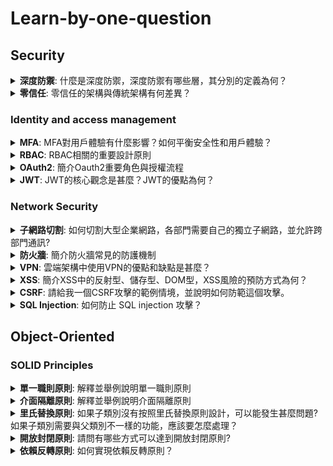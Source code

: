 # Learn-by-one-question

<h2>Security</h2>

<details id='defenseInDepth'>
  <summary><b>深度防禦</b>: 什麼是深度防禦，深度防禦有哪些層，其分別的定義為何？</summary>
<br>
<b>Answer:</b>  

- Physical: 在真實世界保護設備之安全
- Identity & access: 確保資料存取符合認證與授權並以RBAC為標準
- Perimeter: 防禦DDOS、防火牆
- Network: 只允許必要的IP範圍提供存取、子網路切割
- Compute: 確保作業系統保持更新、沒有惡意程式碼
- Application: 確保程式沒有安全性弱點，沒有存放敏感資料
- Data: 確保資料存取受到保護
</details>

<details>
  <summary><b>零信任</b>: 零信任的架構與傳統架構有何差異？</summary>
<br>
<b>Answer:</b> 

傳統架構只把防火牆與身分認證設置於網路邊界，進入內網後即信任該使用者的身分。
而零信任架構以切割多層網路，隨時假定前一層可能已經被滲透。在不同層與不同服務之間，仍然設置防火牆、白名單、帳號安全認證、最小授權原則，並時時監控危險徵兆，於邊界網路也通常會設置MFA。
</details>

### Identity and access management

<details id='MFA'>
  <summary><b>MFA</b>: MFA對用戶體驗有什麼影響？如何平衡安全性和用戶體驗？</summary>
<br>
<b>Answer:</b>  

由於需要通過多種驗證方式才能夠通過驗證，因此使用者的體驗會較差。為了平衡安全性，可以採用簡化使用者操作的驗證方式，例如Passwordless的方式，Passwordless可採用手機裝置偕同驗證，或是指紋的方式來確認使用者的身分。或是採用Conditional access的方式，智能的判斷使用者當下的位置、動作若有較高疑慮，則需要通過更多的驗證。
</details>

<details id='RBAC'>
  <summary><b>RBAC</b>: RBAC相關的重要設計原則</summary>
<br>
<b>Answer:</b>  

- 以角色為基礎的存取原則 (Role based access control)：取代傳統以動作為基礎的權限控管架構，以抽象化的各系統角色為基礎，進行權限控管。設定該角色可執行的動作清單，再分配人員至角色。減少權限控管的複雜度並降低錯誤的可能性。
- 最小權限原則 (Least privilege)：應該給予該角色所需的最小權限，以減少過度提供權限的安全性風險。
- 分離職責原則 (Separation of duties)：減少不同角色間的權限重疊度，減少特定角色被滲透或內部成員濫用權力的風險。
- 分層權限原則：針對資源的重要性與敏感度，設定不同的權限控管層級。謹慎控管高層級權限的授權範圍，以減少高風險資源的被濫用或洩漏的風險。
</details>



<details id='OAuth2'>
  <summary><b>OAuth2</b>: 簡介Oauth2重要角色與授權流程</summary>
<br>
<b>Answer:</b>  

角色包含：客戶端、資源提供者、授權提供者
授權流程：

1. 客戶端向資源提供者請求資源
2. 資源提供者判斷客戶端無權限資料，請客戶端重新導向到授權提供者。
3. 客戶端向授權提供者完成身分認證，授權提供者發給以其私鑰簽署的Access Token
4. 客戶端拿著Access Token向資源提供者請求資源
5. 資源提供者使用公鑰判斷Access Token有效，並且效期與內容無誤。允許存取資源。
</details>


<details id='JWT'>
  <summary><b>JWT</b>: JWT的核心觀念是甚麼？JWT的優點為何？</summary>
<br>
<b>Answer:</b>  

- JWT的核心觀念將授權資訊與簽章內容以一個開放的標準共同存放，讓這個授權資訊易於交換。
- 優點：
  - 無狀態：JWT本身即包含授權資訊與簽章內容，伺服器不需要存放額外資訊，提高伺服器容錯與伸縮性
  - 安全性高：JWT包含簽章資訊，防止資料被竄改
  - 跨域使用：將JWT放入HTTP Header的Authorization之中，即可跨domain進行身分認證
  - 跨平台使用：JSON標準格式，各環境都易於產生與驗證
  - 可擴展：JWT可放置自定義屬性，提供更多授權資訊
</details>

### Network Security

<details id='sub-network'>
  <summary><b>子網路切割</b>: 如何切割大型企業網路，各部門需要自己的獨立子網路，並允許跨部門通訊?</summary>
<br>
<b>Answer:</b>  

- 分割：按照每個部門預計大小切割網域
- 連結：統計部門間連線需求，並預估流量大小，設定足夠的路由器
- 備援：當監測到停止服務時，自動切到備援的網路與路由器
- 資安
  - 在網域之間設置防火牆，並開放允許通訊的IP白名單，留存網路傳輸紀錄
  - IDS (入侵偵測系統)：監控網路流量，偵測入侵威脅
  - IPS (入侵防禦系統)：監控網路設備，偵測可疑流量與執行的可疑指令
</details>


<details id='firewall'>
  <summary><b>防火牆</b>: 簡介防火牆常見的防護機制</summary>
<br>
<b>Answer:</b>  

- 第4層防火牆
  - 允許特定IP
  - 允許特定Port
- 第7層防火牆
  - 允許特定網址
  - 允許特定header
  - Web application firewall
    - 檢查是否有XSS, SQL injectction等攻擊字串
  - 狀態機防火牆
    - 紀錄此IP前後行為，判斷是否有風險
</details>



<details id='vpn'>
  <summary><b>VPN</b>: 雲端架構中使用VPN的優點和缺點是甚麼？</summary>
<br>
<b>Answer:</b>  

優點：

- 可以在公共網路之上建立安全的加密連線。
- 建立多個不同區域的私有網路間的通訊
- 讓遠端工作者可以安全的連接私有網路
- 可提供網路應用程式額外的一層安全防護

缺點：

- 由於加解密需要計算資源，所以會減慢傳輸速度。
- 技術較複雜且需要額外連接設備，因此管理與架設成本更高
- VPN設施有被DDOS等網路攻擊的風險
</details>


<details id='xss'>
  <summary><b>XSS</b>: 簡介XSS中的反射型、儲存型、DOM型，XSS風險的預防方式為何？</summary>
<br>
<b>Answer:</b>  

- 反射型：超連結網址、cookie或表單中包含XSS字串，若後端使用這些資料動態組成前端網頁，則顯示網頁時XSS程式被執行。
- 儲存型：若DB資料包含XSS字串，由DB資料動態組成前端網頁時，網頁執行XSS程式。
- DOM型：若Ajxx回傳XSS字串。當使用此字串直接放入網站DOM時，網頁執行XSS程式。

預防XSS的方式為
- 以CSP（Content Security Policy）限制網頁執行具有風險性的內容
- 對輸出資料進行HTML encoding，避免顯示具有風險性的內容
- 檢查傳到後端的資料，避免使用、儲存具有風險性的內容
</details>

<details id='CSRF'>
  <summary><b>CSRF</b>: 請給我一個CSRF攻擊的範例情境，並說明如何防範這個攻擊。</summary>
<br>
<b>Answer:</b>  

攻擊的範例情境如下：
背景: 使用者在已經登入攻擊目標網站的情況下，瀏覽器存有此網站的cookie。
攻擊: 使用者造訪高風險網站，此網站有一個圖片或超連結將會發送帶有攻擊內容的Request給攻擊網站。
此時由於Request中帶有原本的登入時獲得的cookie，因此目標網站信任此request，因此遭受攻擊。
防範此攻擊的方式是

1. Server端檢查request header中的origin是不是同一domain，若不通過則捨棄此request
2. Server端產生網頁時，固定都會生成一個CSRF token，此token存放於session而非cookie。每次請求時，都需要攜帶此token以判斷是否來自正確的網頁。
</details>

<details id='sql-injection'>
  <summary><b>SQL Injection</b>: 如何防止 SQL injection 攻擊？</summary>
<br>
<b>Answer:</b>  

SQL injection 攻擊是指直接把不可信任的變數直接串上 SQL 字串，若此變數內含攻擊內容，則資料庫可能會被攻擊或取出未經授權的資料。避免 SQL injection 的方法有兩種：

1. 不要直接把不可信任的變數串上 SQL 字串，而是使用元件傳遞變數的方式。例如，在 Java 中可以使用 PreparedStatement 來傳遞變數：
    
    有SQL injection 風險的範例
    
    ```java
    String title = request.getParameter("title"); // 從前端傳來的變數
    String sql = "SELECT * FROM booking WHERE title = " + title;
    Statement stmt = conn.createStatement();
    stmt.executeQuery(sql);
    ```
    
    修正後的範例
    
    ```java
    String title = request.getParameter("title"); // 從前端傳來的變數
    String sql = "SELECT * FROM booking WHERE title = ?";
    PreparedStatement stmt = conn.prepareStatement(sql);
    stmt.setString(1, title);
    stmt.executeQuery();
    ```
    
2. 檢查不可信任的變數是否包含危險字串或非預期的內容，例如單引號、分號等。如果包含危險字串，則拋出錯誤或進行適當的處理。
</details>


<h2 id="object-oriented">Object-Oriented</h2>

### SOLID Principles

<details id='SRP'>
  <summary><b>單一職則原則</b>: 解釋並舉例說明單一職則原則</summary>
<br>
<b>Answer:</b>  

一段程式，例如：類別、介面或函數應該只負責單一職責，以減少程式耦合度、提高可讀性、可維護性、可測試性。
例如，假設有一個書籍訂單系統，訂單管理、訂單正確性檢查、訂單SQL應分為不同的類別。
</details>


<details id='ISP'>
  <summary><b>介面隔離原則</b>: 解釋並舉例說明介面隔離原則</summary>
<br>
<b>Answer:</b>  

為了提高程式碼的可讀性與可維護性，類別不應該強制實作其不需要的方法。因此，若在某些情況下，某個介面的某些功能不需要被實作，這個介面應該被拆分為多個介面。舉例來說，如果原本有一個負責查詢與修改資料的介面叫做DataManager，但有些情況只需要實作查詢介面，那麼DataManager 應該被拆分為DataReader 與DataModifier 兩個介面。
</details>

<details id='LSP'>
  <summary><b>里氏替換原則</b>: 如果子類別沒有按照里氏替換原則設計，可以能發生甚麼問題? 如果子類別需要與父類別不一樣的功能，應該要怎麼處理？</summary>
<br>
<b>Answer:</b>  

如果子類別沒有按照里氏替換原則。由於其他程式並不 一定知道此父類別程式的具體實作類別，當子類別的行為與父類別有衝突時，呼叫的程式可能會產生錯誤。子類別應該保持與父類別的行為一致，只是針對細節做出更多補充。如果真的需要不同的功能，代表應該分出不同的類別，而不在此父類別的繼承。
</details>

<details id='OCP'>
  <summary><b>開放封閉原則</b>: 請問有哪些方式可以達到開放封閉原則?</summary>
<br>
<b>Answer:</b>  

開放封閉原則是指應該對擴展功能開放，並對現有程式修改封閉。為達到此原則，可以使用繼承、多型或設計模式等方式實現
具體來說，包含下列幾種常見方式

1. 繼承: 子類別可以在繼承父類別現有功能的情況下，針對差異的部分進行覆寫。實作介面也可以達到類似的作法。
2. 多型: 同樣的一個方法，在不同傳入值的情況下，可有不同的實作。因此增加不同的傳入值，以處理不同的情況，以避免改變現有方法。
3. 設計模式中有許多針對彈性設計的經典解法，像是可以使用Builder模式以提供彈性建立物件的方式；Decortor模式可以動態添加額外功能；依賴注入模式將變動的邏輯抽成獨立的介面，依照傳入的介面實作不同，而有不同的處理邏輯。
</details>


<details id='DIP'>
  <summary><b>依賴反轉原則</b>: 如何實現依賴反轉原則？</summary>
<br>
<b>Answer:</b>  

依賴反轉原則是指高階模組使用元件時，元件只需指定回傳的介面，而非具體的類別。以減少程式偶合度。
具體實現實現依賴反轉原則的方式可通過

1. 依賴注入：元件指定回傳的介面，使用時元件動態決定類別的實現方式，而非由高階模組決定類別的實現方式。或元件提供setter方法。
2. 依賴尋找：使用例如Spring的容器管理機制，由容器動態回傳該類別的實作物件。
</details>

<!--Template
<details id=''>
  <summary><b></b>: </summary>
<br>
<b>Answer:</b>  


</details>
-->
